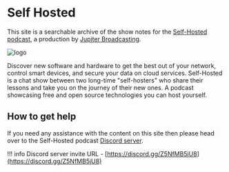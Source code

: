 # Self Hosted

This site is a searchable archive of the show notes for the [Self-Hosted podcast](https://selfhosted.show), a production by [Jupiter Broadcasting](https://www.jupiterbroadcasting.com/).

![logo](/images/ssh-header.jpeg)

Discover new software and hardware to get the best out of your network, control smart devices, and secure your data on cloud services. Self-Hosted is a chat show between two long-time "self-hosters" who share their lessons and take you on the journey of their new ones. A podcast showcasing free and open source technologies you can host yourself.

## How to get help

If you need any assistance with the content on this site then please head over to the Self-Hosted podcast [Discord server](https://discord.gg/Z5NfMB5jU8).

!!! info
    Discord server invite URL - [https://discord.gg/Z5NfMB5jU8](https://discord.gg/Z5NfMB5jU8)
